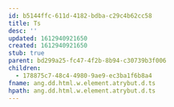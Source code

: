 ```yaml
---
id: b5144ffc-611d-4182-bdba-c29c4b62cc58
title: Ts
desc: ''
updated: 1612940921650
created: 1612940921650
stub: true
parent: bd299a25-fc47-4f2b-8b94-c30739b3f006
children:
  - 178875c7-48c4-4980-9ae9-ec3ba1f6b8a4
fname: ang.dd.html.w.element.atrybut.d.ts
hpath: ang.dd.html.w.element.atrybut.d.ts
---
```



